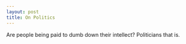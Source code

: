 ```yaml
---
layout: post
title: On Politics
---
```


Are people being paid to dumb down their intellect? Politicians that is.  
